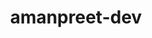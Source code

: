 ---
title: amanpreet-dev
github: https://github.com/amanpreet-dev
mode: dark
transition: 3s
archetype:
- Minimalistic
---